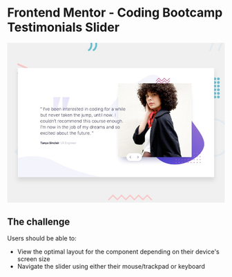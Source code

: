 # Frontend Mentor - Coding Bootcamp Testimonials Slider

![Design preview for the Coding Bootcamp Testimonials Slider coding challenge](./design/desktop-preview.jpg)

## The challenge

Users should be able to:

-   View the optimal layout for the component depending on their device's screen size
-   Navigate the slider using either their mouse/trackpad or keyboard
